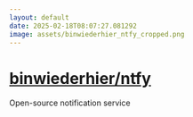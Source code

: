 ```yaml
---
layout: default
date: 2025-02-18T08:07:27.081292
image: assets/binwiederhier_ntfy_cropped.png
---
```


# [binwiederhier/ntfy](https://github.com/binwiederhier/ntfy)

Open-source notification service
